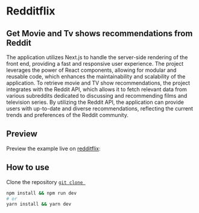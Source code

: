 # Redditflix

 ## Get Movie and Tv shows recommendations from Reddit
 The application utilizes Next.js to handle the server-side rendering of the front end, providing a fast and responsive user experience. The project leverages the 
power of React components, allowing for modular and reusable code, which enhances the maintainability and scalability of the application.
To retrieve movie and TV show recommendations, the project integrates with the Reddit API, which allows it to fetch relevant data from various subreddits 
  dedicated to discussing and recommending films and television series. By utilizing the Reddit API, the application can provide users with up-to-date and diverse 
  recommendations, reflecting the current trends and preferences of the Reddit community.

<!-- ![](https://cdn-icons-png.flaticon.com/512/1384/1384051.png) -->

## Preview

Preview the example live on [redditflix](http://redditfils.vercel.app/):


## How to use

Clone the repository [`git clone `](https://github.com/jkitsao/redditfilms.)

```bash
npm install && npm run dev
# or
yarn install && yarn dev
```
